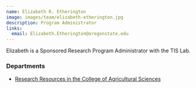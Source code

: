 ```yaml
---
name: Elizabeth R. Etherington
image: images/team/elizabeth-etherington.jpg
description: Program Administrator
links:
  email: Elizabeth.Etherington@oregonstate.edu
---
```


Elizabeth is a Sponsored Research Program Administrator with the TIS Lab.

### Departments

- [Research Resources in the College of Agricultural Sciences](https://agsci.oregonstate.edu/research/)
